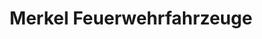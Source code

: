 ---
title: "Merkel Feuerwehrfahrzeuge"
url: /urbach/merkel-feuerwehrfahrzeuge/
shop: Autowerkstatt
---